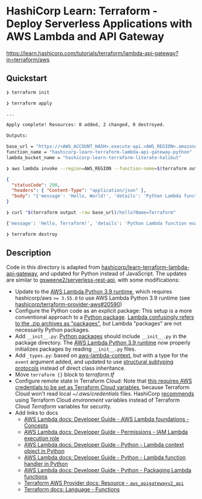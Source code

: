 # HashiCorp Learn: Terraform - Deploy Serverless Applications with AWS Lambda and API Gateway

https://learn.hashicorp.com/tutorials/terraform/lambda-api-gateway?in=terraform/aws

## Quickstart

```sh
❯ terraform init

❯ terraform apply

...

Apply complete! Resources: 0 added, 2 changed, 0 destroyed.

Outputs:

base_url = "https://<AWS_ACCOUNT_HASH>.execute-api.<AWS_REGION>.amazonaws.com/<API_GATEWAY_STAGE_NAME>"
function_name = "hashicorp-learn-terraform-lambda-api-gateway-python"
lambda_bucket_name = "hashicorp-learn-terraform-literate-halibut"
```

```sh
❯ aws lambda invoke --region=AWS_REGION --function-name=$(terraform output -raw function_name) response.json
```

```json
{
  "statusCode": 200,
  "headers": { "Content-Type": "application/json" },
  "body": "{'message': 'Hello, World!', 'details': 'Python Lambda function example'}"
}
```

```sh
❯ curl "$(terraform output -raw base_url)/hello?Name=Terraform"

{'message': 'Hello, Terraform!', 'details': 'Python Lambda function example'}
```

```sh
❯ terraform destroy
```

## Description

Code in this directory is adapted from [hashicorp/learn-terraform-lambda-api-gateway](https://github.com/hashicorp/learn-terraform-lambda-api-gateway), and updated for Python instead of JavaScript. The updates are similar to [gsweene2/serverless-rest-api](https://github.com/gsweene2/serverless-rest-api), with some modifications:

- Update to the [AWS Lambda Python 3.9 runtime](https://aws.amazon.com/blogs/compute/python-3-9-runtime-now-available-in-aws-lambda/), which requires hashicorp/aws `>= 3.55.0` to use AWS Lambda Python 3.9 runtime (see [hashicorp/terraform-provider-aws#20590](https://github.com/hashicorp/terraform-provider-aws/issues/20590))
- Configure the Python code as an explicit package: This setup is a more conventional approach to a [Python package](https://docs.python.org/3/tutorial/modules.html#packages). [Lambda confusingly refers to the .zip archives as "packages"](https://docs.aws.amazon.com/lambda/latest/dg/python-package.html), but Lambda "packages" are not necessarily Python packages.
- Add `__init__.py`: [Python packages](https://docs.python.org/3/tutorial/modules.html) should include `__init__.py` in the package directory. The [AWS Lambda Python 3.9 runtime](https://aws.amazon.com/blogs/compute/python-3-9-runtime-now-available-in-aws-lambda/) now properly initializes packages by reading `__init__.py` files.
- Add `_types.py`: based on [aws-lambda-context](https://pypi.org/project/aws-lambda-context/), but with a type for the `event` argument added, and updated to use [structural subtyping protocols](https://mypy.readthedocs.io/en/stable/protocols.html) instead of direct class inheritance.
- Move `terraform {}` block to _terraform.tf_
- Configure remote state in Terraform Cloud: Note that [this requires AWS credentials to be set as Terraform Cloud variables](https://support.hashicorp.com/hc/en-us/articles/4407141049491), because Terraform Cloud won't read local _~/.aws/credentials_ files. HashiCorp [recommends](https://www.terraform.io/docs/cloud/workspaces/variables.html#sensitive-values) using Terraform Cloud _environment_ variables instead of Terraform Cloud _Terraform_ variables for security.
- Add links to docs
  - [AWS Lambda docs: Developer Guide - AWS Lambda foundations - Concepts](https://docs.aws.amazon.com/lambda/latest/dg/gettingstarted-concepts.html)
  - [AWS Lambda docs: Developer Guide - Permissions - IAM Lambda execution role](https://docs.aws.amazon.com/lambda/latest/dg/lambda-intro-execution-role.html)
  - [AWS Lambda docs: Developer Guide - Python - Lambda context object in Python](https://docs.aws.amazon.com/lambda/latest/dg/python-context.html)
  - [AWS Lambda docs: Developer Guide - Python - Lambda function handler in Python](https://docs.aws.amazon.com/lambda/latest/dg/python-handler.html)
  - [AWS Lambda docs: Developer Guide - Python - Packaging Lambda functions](https://docs.aws.amazon.com/lambda/latest/dg/python-package.html)
  - [Terraform AWS Provider docs: Resource - `aws_apigatewayv2_api`](https://registry.terraform.io/providers/hashicorp/aws/latest/docs/resources/apigatewayv2_api)
  - [Terraform docs: Language - Functions](https://www.terraform.io/docs/language/functions/index.html)
